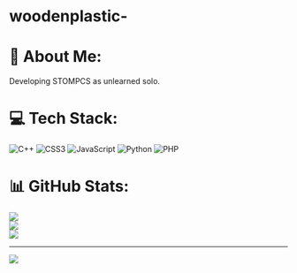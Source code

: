 # woodenplastic-

# 💫 About Me:
Developing STOMPCS as unlearned solo.<br>


# 💻 Tech Stack:
![C++](https://img.shields.io/badge/c++-%2300599C.svg?style=for-the-badge&logo=c%2B%2B&logoColor=white) ![CSS3](https://img.shields.io/badge/css3-%231572B6.svg?style=for-the-badge&logo=css3&logoColor=white) ![JavaScript](https://img.shields.io/badge/javascript-%23323330.svg?style=for-the-badge&logo=javascript&logoColor=%23F7DF1E) ![Python](https://img.shields.io/badge/python-3670A0?style=for-the-badge&logo=python&logoColor=ffdd54) ![PHP](https://img.shields.io/badge/php-%23777BB4.svg?style=for-the-badge&logo=php&logoColor=white)
# 📊 GitHub Stats:
![](https://github-readme-stats.vercel.app/api?username=woodenplastic&theme=dark&hide_border=false&include_all_commits=false&count_private=true)<br/>
![](https://github-readme-streak-stats.herokuapp.com/?user=woodenplastic&theme=dark&hide_border=false)<br/>
![](https://github-readme-stats.vercel.app/api/top-langs/?username=woodenplastic&theme=dark&hide_border=false&include_all_commits=false&count_private=true&layout=compact)

---
[![](https://visitcount.itsvg.in/api?id=woodenplastic&icon=0&color=0)](https://visitcount.itsvg.in)

<!-- Proudly created with GPRM ( https://gprm.itsvg.in ) -->
